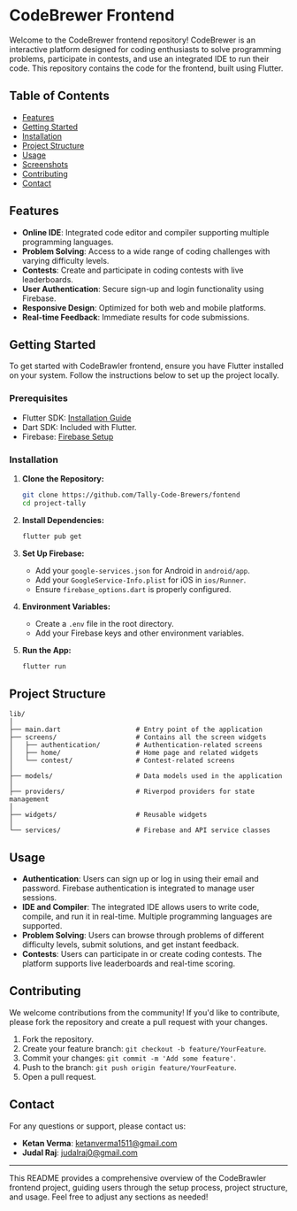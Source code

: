 # CodeBrewer Frontend

Welcome to the CodeBrewer frontend repository! CodeBrewer is an interactive platform designed for coding enthusiasts to solve programming problems, participate in contests, and use an integrated IDE to run their code. This repository contains the code for the frontend, built using Flutter.

## Table of Contents

- [Features](#features)
- [Getting Started](#getting-started)
- [Installation](#installation)
- [Project Structure](#project-structure)
- [Usage](#usage)
- [Screenshots](#screenshots)
- [Contributing](#contributing)
- [Contact](#contact)

## Features

- **Online IDE**: Integrated code editor and compiler supporting multiple programming languages.
- **Problem Solving**: Access to a wide range of coding challenges with varying difficulty levels.
- **Contests**: Create and participate in coding contests with live leaderboards.
- **User Authentication**: Secure sign-up and login functionality using Firebase.
- **Responsive Design**: Optimized for both web and mobile platforms.
- **Real-time Feedback**: Immediate results for code submissions.

## Getting Started

To get started with CodeBrawler frontend, ensure you have Flutter installed on your system. Follow the instructions below to set up the project locally.

### Prerequisites

- Flutter SDK: [Installation Guide](https://flutter.dev/docs/get-started/install)
- Dart SDK: Included with Flutter.
- Firebase: [Firebase Setup](https://firebase.google.com/docs/flutter/setup)

### Installation

1. **Clone the Repository:**

   ```bash
   git clone https://github.com/Tally-Code-Brewers/fontend
   cd project-tally
   ```

2. **Install Dependencies:**

   ```bash
   flutter pub get
   ```

3. **Set Up Firebase:**

   - Add your `google-services.json` for Android in `android/app`.
   - Add your `GoogleService-Info.plist` for iOS in `ios/Runner`.
   - Ensure `firebase_options.dart` is properly configured.

4. **Environment Variables:**

   - Create a `.env` file in the root directory.
   - Add your Firebase keys and other environment variables.

5. **Run the App:**

   ```bash
   flutter run
   ```

## Project Structure

```
lib/
│
├── main.dart                   # Entry point of the application
├── screens/                    # Contains all the screen widgets
│   ├── authentication/         # Authentication-related screens
│   ├── home/                   # Home page and related widgets
│   └── contest/                # Contest-related screens
│
├── models/                     # Data models used in the application
│
├── providers/                  # Riverpod providers for state management
│
├── widgets/                    # Reusable widgets
│
└── services/                   # Firebase and API service classes
```

## Usage

- **Authentication**: Users can sign up or log in using their email and password. Firebase authentication is integrated to manage user sessions.
- **IDE and Compiler**: The integrated IDE allows users to write code, compile, and run it in real-time. Multiple programming languages are supported.
- **Problem Solving**: Users can browse through problems of different difficulty levels, submit solutions, and get instant feedback.
- **Contests**: Users can participate in or create coding contests. The platform supports live leaderboards and real-time scoring.

## Contributing

We welcome contributions from the community! If you'd like to contribute, please fork the repository and create a pull request with your changes.

1. Fork the repository.
2. Create your feature branch: `git checkout -b feature/YourFeature`.
3. Commit your changes: `git commit -m 'Add some feature'`.
4. Push to the branch: `git push origin feature/YourFeature`.
5. Open a pull request.

## Contact

For any questions or support, please contact us:

- **Ketan Verma**: ketanverma1511@gmail.com
- **Judal Raj**: judalraj0@gmail.com

---

This README provides a comprehensive overview of the CodeBrawler frontend project, guiding users through the setup process, project structure, and usage. Feel free to adjust any sections as needed!

